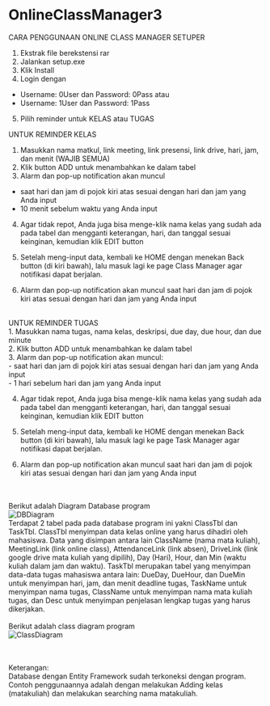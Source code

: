 # OnlineClassManager3
CARA PENGGUNAAN ONLINE CLASS MANAGER SETUPER


1. Ekstrak file berekstensi rar
2. Jalankan setup.exe
3. Klik Install
4. Login dengan 
- Username: 0User dan Password: 0Pass
  atau
- Username: 1User dan Password: 1Pass

5. Pilih reminder untuk KELAS atau TUGAS

UNTUK REMINDER KELAS
1. Masukkan nama matkul, link meeting, link presensi, link drive, hari, jam, dan menit (WAJIB SEMUA)
2. Klik button ADD untuk menambahkan ke dalam tabel
3.   Alarm dan pop-up notification akan muncul
- saat hari dan jam di pojok kiri atas sesuai dengan hari dan jam yang Anda input
- 10 menit sebelum waktu yang Anda input

4. Agar tidak repot, Anda juga bisa menge-klik nama kelas yang sudah ada pada tabel dan mengganti
keterangan, hari, dan tanggal sesuai keinginan, kemudian klik EDIT button

5. Setelah meng-input data, kembali ke HOME dengan menekan Back button (di kiri bawah), 
lalu masuk lagi ke page Class Manager agar notifikasi dapat berjalan. 

6. Alarm dan pop-up notification akan muncul saat hari dan jam di pojok kiri atas sesuai
dengan hari dan jam yang Anda input

<br>
UNTUK REMINDER TUGAS <br>
1. Masukkan nama tugas, nama kelas, deskripsi, due day, due hour, dan due minute <br>
2. Klik button ADD untuk menambahkan ke dalam tabel <br>
3. Alarm dan pop-up notification akan muncul: <br>
- saat hari dan jam di pojok kiri atas sesuai dengan hari dan jam yang Anda input <br>
- 1 hari sebelum hari dan jam yang Anda input

4. Agar tidak repot, Anda juga bisa menge-klik nama kelas yang sudah ada pada tabel dan mengganti
keterangan, hari, dan tanggal sesuai keinginan, kemudian klik EDIT button

5. Setelah meng-input data, kembali ke HOME dengan menekan Back button (di kiri bawah), 
lalu masuk lagi ke page Task Manager agar notifikasi dapat berjalan. 

6. Alarm dan pop-up notification akan muncul saat hari dan jam di pojok kiri atas sesuai
dengan hari dan jam yang Anda input




<br><br>
Berikut adalah Diagram Database program
<br>
![DBDiagram](DBDiagram.png)
<br>
Terdapat 2 tabel pada pada database program ini yakni ClassTbl dan TaskTbl. ClassTbl menyimpan data kelas online yang harus dihadiri oleh mahasiswa. Data yang disimpan antara lain 
ClassName (nama mata kuliah), MeetingLink (link online class), AttendanceLink (link absen), DriveLink (link google drive mata kuliah yang dipilih), Day (Hari), Hour, dan Min (waktu kuliah dalam jam dan waktu). TaskTbl merupakan tabel yang menyimpan data-data tugas mahasiswa antara lain: DueDay, DueHour, dan DueMin untuk menyimpan hari, jam, dan menit deadline tugas, TaskName untuk menyimpan nama tugas, ClassName untuk menyimpan nama mata kuliah tugas, dan Desc untuk menyimpan penjelasan lengkap tugas yang harus dikerjakan.
<br>
<br>
Berikut adalah class diagram program 
<br>
![ClassDiagram](ClassDiagram.png)

<br>
<br>
Keterangan:
<br>
Database dengan Entity Framework sudah terkoneksi dengan program. Contoh penggunaannya adalah dengan melakukan Adding kelas (matakuliah) dan melakukan searching nama matakuliah.

